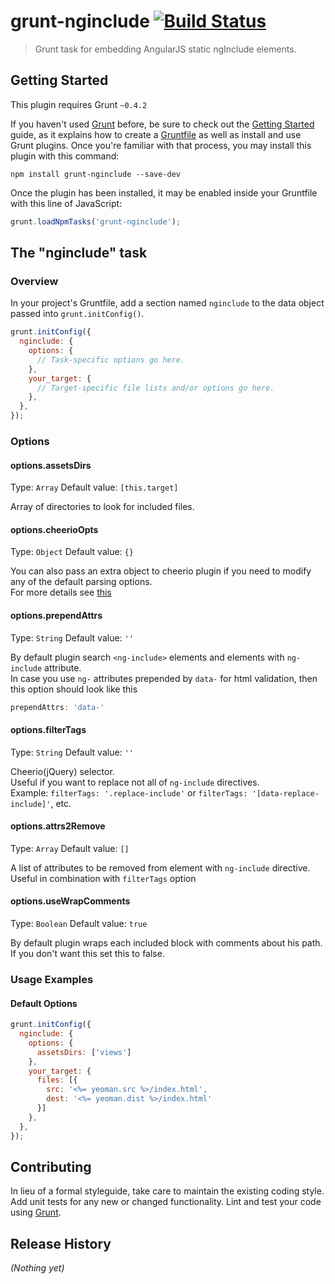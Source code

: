# grunt-nginclude [![Build Status](https://secure.travis-ci.org/mgcrea/grunt-nginclude.png?branch=master)](http://travis-ci.org/#!/mgcrea/grunt-nginclude)

> Grunt task for embedding AngularJS static ngInclude elements.

## Getting Started
This plugin requires Grunt `~0.4.2`

If you haven't used [Grunt](http://gruntjs.com/) before, be sure to check out the [Getting Started](http://gruntjs.com/getting-started) guide, as it explains how to create a [Gruntfile](http://gruntjs.com/sample-gruntfile) as well as install and use Grunt plugins. Once you're familiar with that process, you may install this plugin with this command:

```shell
npm install grunt-nginclude --save-dev
```

Once the plugin has been installed, it may be enabled inside your Gruntfile with this line of JavaScript:

```js
grunt.loadNpmTasks('grunt-nginclude');
```

## The "nginclude" task

### Overview
In your project's Gruntfile, add a section named `nginclude` to the data object passed into `grunt.initConfig()`.

```js
grunt.initConfig({
  nginclude: {
    options: {
      // Task-specific options go here.
    },
    your_target: {
      // Target-specific file lists and/or options go here.
    },
  },
});
```

### Options

#### options.assetsDirs
Type: `Array`
Default value: `[this.target]`

Array of directories to look for included files.

#### options.cheerioOpts
Type: `Object`
Default value: `{}`

You can also pass an extra object to  cheerio plugin if you need to modify any of the default parsing options.  
For more details see [this](https://github.com/cheeriojs/cheerio#loading)

#### options.prependAttrs
Type: `String`
Default value: `''`

By default plugin search `<ng-include>` elements and elements with `ng-include` attribute.  
In case you use `ng-` attributes prepended by `data-` for html validation, then this option should look like this
```js
prependAttrs: 'data-'
```


#### options.filterTags
Type: `String`
Default value: `''`

Cheerio(jQuery) selector.  
Useful if you want to replace not all of `ng-include` directives.  
Example: `filterTags: '.replace-include'` or `filterTags: '[data-replace-include]'`, etc.


#### options.attrs2Remove
Type: `Array`
Default value: `[]`

A list of attributes to be removed from element with `ng-include` directive.  
Useful in combination with `filterTags` option


#### options.useWrapComments
Type: `Boolean`
Default value: `true`

By default plugin wraps each included block with comments about his path.  
If you don't want this set this to false.



### Usage Examples

#### Default Options

```js
grunt.initConfig({
  nginclude: {
    options: {
      assetsDirs: ['views']
    },
    your_target: {
      files: [{
        src: '<%= yeoman.src %>/index.html',
        dest: '<%= yeoman.dist %>/index.html'
      }]
    },
  },
});
```

## Contributing
In lieu of a formal styleguide, take care to maintain the existing coding style. Add unit tests for any new or changed functionality. Lint and test your code using [Grunt](http://gruntjs.com/).

## Release History
_(Nothing yet)_
